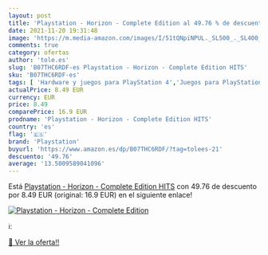 ```yaml
---
layout: post
title: 'Playstation - Horizon - Complete Edition al 49.76 % de descuento'
date: 2021-11-20 19:31:48
image: 'https://m.media-amazon.com/images/I/51tQNpiNPUL._SL500_._SL400_.jpg'
comments: true
category: ofertas
author: 'tole.es'
slug: 'B07THC6RDF-es Playstation - Horizon - Complete Edition HITS'
sku: 'B07THC6RDF-es'
tags: [ 'Hardware y juegos para PlayStation 4','Juegos para PlayStation 4','Videojuegos','playstation', ]
actualPrice: 8.49 EUR
currency: EUR
price: 8.49
comparePrice: 16.9 EUR
prodname: 'Playstation - Horizon - Complete Edition HITS'
country: 'es'
flag: '🇪🇸'
brand: 'Playstation'
buyurl: 'https://www.amazon.es/dp/B07THC6RDF/?tag=tolees-21'
descuento: '49.76'
average: '13.5009589041096'
---
```


Está [Playstation - Horizon - Complete Edition HITS](https://www.amazon.es/dp/B07THC6RDF/?tag=tolees-21) con 49.76 de descuento por 8.49 EUR (original: 16.9 EUR) en el siguiente enlace!

[![Playstation - Horizon - Complete Edition](https://m.media-amazon.com/images/I/51tQNpiNPUL._SL500_._SL400_.jpg)](https://www.amazon.es/dp/B07THC6RDF/?tag=tolees-21)

ℹ️:


[🛒 Ver la oferta!!](https://www.amazon.es/dp/B07THC6RDF/?tag=tolees-21)

